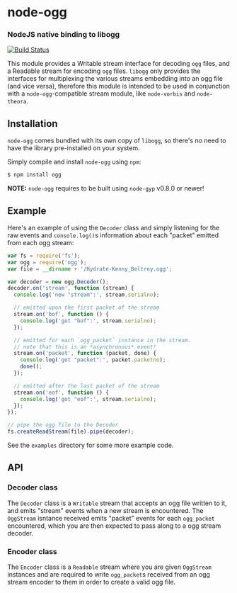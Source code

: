 node-ogg
========
### NodeJS native binding to libogg
[![Build Status](https://secure.travis-ci.org/TooTallNate/node-ogg.png)](http://travis-ci.org/TooTallNate/node-ogg)

This module provides a Writable stream interface for decoding `ogg` files, and a
Readable stream for encoding `ogg` files. `libogg` only provides the interfaces
for multiplexing the various streams embedding into an ogg file (and vice versa),
therefore this module is intended to be used in conjunction with a
`node-ogg`-compatible stream module, like `node-vorbis` and `node-theora`.


Installation
------------

`node-ogg` comes bundled with its own copy of `libogg`, so
there's no need to have the library pre-installed on your system.

Simply compile and install `node-ogg` using `npm`:

``` bash
$ npm install ogg
```

__NOTE:__ `node-ogg` requires to be built using `node-gyp` v0.8.0 or newer!


Example
-------

Here's an example of using the `Decoder` class and simply listening for the raw
events and `console.log()`s information about each "packet" emitted from each ogg
stream:

``` javascript
var fs = require('fs');
var ogg = require('ogg');
var file = __dirname + '/Hydrate-Kenny_Beltrey.ogg';

var decoder = new ogg.Decoder();
decoder.on('stream', function (stream) {
  console.log('new "stream":', stream.serialno);

  // emitted upon the first packet of the stream
  stream.on('bof', function () {
    console.log('got "bof":', stream.serialno);
  });

  // emitted for each `ogg_packet` instance in the stream.
  // note that this is an *asynchronous* event!
  stream.on('packet', function (packet, done) {
    console.log('got "packet":', packet.packetno);
    done();
  });

  // emitted after the last packet of the stream
  stream.on('eof', function () {
    console.log('got "eof":', stream.serialno);
  });
});

// pipe the ogg file to the Decoder
fs.createReadStream(file).pipe(decoder);
```

See the `examples` directory for some more example code.


API
---

### Decoder class

The `Decoder` class is a `Writable` stream that accepts an ogg file written to
it, and emits "stream" events when a new stream is encountered. The `OggStream`
isntance received emits "packet" events for each `ogg_packet` encountered, which
you are then expected to pass along to a ogg stream decoder.

### Encoder class

The `Encoder` class is a `Readable` stream where you are given `OggStream`
instances and are required to write `ogg_packet`s received from an ogg stream
encoder to them in order to create a valid ogg file.
